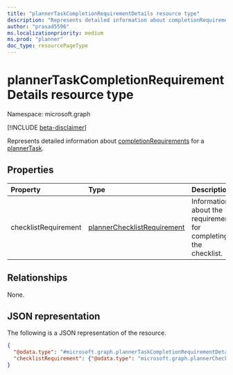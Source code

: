 ```yaml
---
title: "plannerTaskCompletionRequirementDetails resource type"
description: "Represents detailed information about completionRequirements for a plannerTask."
author: "prasad5596"
ms.localizationpriority: medium
ms.prod: "planner"
doc_type: resourcePageType
---
```


# plannerTaskCompletionRequirementDetails resource type

Namespace: microsoft.graph

[!INCLUDE [beta-disclaimer](../../includes/beta-disclaimer.md)]

Represents detailed information about [completionRequirements](plannertask.md#plannertaskcompletionrequirements-values) for a [plannerTask](plannertask.md).

## Properties

|Property|Type|Description|
|:---|:---|:---|
|checklistRequirement|[plannerChecklistRequirement](plannerchecklistrequirement.md)|Information about the requirements for completing the checklist.|

## Relationships

None.

## JSON representation

The following is a JSON representation of the resource.

<!--{
  "blockType": "resource",
  "@odata.type": "microsoft.graph.plannerTaskCompletionRequirementDetails"
}-->
``` json
{
  "@odata.type": "#microsoft.graph.plannerTaskCompletionRequirementDetails",
  "checklistRequirement": {"@odata.type": "microsoft.graph.plannerChecklistRequirement"}
}
```
